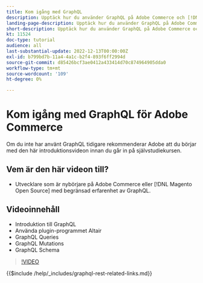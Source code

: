 ```yaml
---
title: Kom igång med GraphQL
description: Upptäck hur du använder GraphQL på Adobe Commerce och [!DNL Magento Open Source]. Lär dig hur du använder frågor, mutationer och scheman.
landing-page-description: Upptäck hur du använder GraphQL på Adobe Commerce och [!DNL Magento Open Source]. Lär dig hur du använder frågor, mutationer och scheman.
short-description: Upptäck hur du använder GraphQL på Adobe Commerce och [!DNL Magento Open Source]. Lär dig hur du använder frågor, mutationer och scheman.
kt: 11524
doc-type: tutorial
audience: all
last-substantial-update: 2022-12-13T00:00:00Z
exl-id: b799bd7b-11a4-4a1c-b2f4-893f6ff2994d
source-git-commit: d85426bcf3ae0412a433414d70c874964905dda0
workflow-type: tm+mt
source-wordcount: '109'
ht-degree: 0%

---
```


# Kom igång med GraphQL för Adobe Commerce

Om du inte har använt GraphQL tidigare rekommenderar Adobe att du börjar med den här introduktionsvideon innan du går in på självstudiekursen.

## Vem är den här videon till?

* Utvecklare som är nybörjare på Adobe Commerce eller [!DNL Magento Open Source] med begränsad erfarenhet av GraphQL.

## Videoinnehåll

* Introduktion till GraphQL
* Använda plugin-programmet Altair
* GraphQL Queries
* GraphQL Mutations
* GraphQL Schema

>[!VIDEO](https://video.tv.adobe.com/v/3412302?quality=12&learn=on)

{{$include /help/_includes/graphql-rest-related-links.md}}
